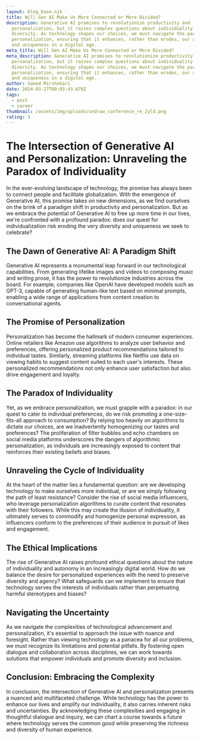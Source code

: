 ```yaml
---
layout: blog_base.njk
title: Will Gen AI Make Us More Connected or More Divided?
description: Generative AI promises to revolutionize productivity and
  personalization, but it raises complex questions about individuality and
  diversity. As technology shapes our choices, we must navigate the paradox of
  personalization, ensuring that it enhances, rather than erodes, our autonomy
  and uniqueness in a digital age.
meta_title: Will Gen AI Make Us More Connected or More Divided?
meta_description: Generative AI promises to revolutionize productivity and
  personalization, but it raises complex questions about individuality and
  diversity. As technology shapes our choices, we must navigate the paradox of
  personalization, ensuring that it enhances, rather than erodes, our autonomy
  and uniqueness in a digital age.
author: Saeed Mirshekari
date: 2024-03-27T00:03:43.670Z
tags:
  - post
  - career
thumbnail: /assets/img/uploads/undraw_conference_re_2yld.png
rating: 5
---
```

# The Intersection of Generative AI and Personalization: Unraveling the Paradox of Individuality

In the ever-evolving landscape of technology, the promise has always been to connect people and facilitate globalization. With the emergence of Generative AI, this promise takes on new dimensions, as we find ourselves on the brink of a paradigm shift in productivity and personalization. But as we embrace the potential of Generative AI to free up more time in our lives, we're confronted with a profound paradox: does our quest for individualization risk eroding the very diversity and uniqueness we seek to celebrate?

## The Dawn of Generative AI: A Paradigm Shift

Generative AI represents a monumental leap forward in our technological capabilities. From generating lifelike images and videos to composing music and writing prose, it has the power to revolutionize industries across the board. For example, companies like OpenAI have developed models such as GPT-3, capable of generating human-like text based on minimal prompts, enabling a wide range of applications from content creation to conversational agents.

## The Promise of Personalization

Personalization has become the hallmark of modern consumer experiences. Online retailers like Amazon use algorithms to analyze user behavior and preferences, offering personalized product recommendations tailored to individual tastes. Similarly, streaming platforms like Netflix use data on viewing habits to suggest content suited to each user's interests. These personalized recommendations not only enhance user satisfaction but also drive engagement and loyalty.

## The Paradox of Individuality

Yet, as we embrace personalization, we must grapple with a paradox: in our quest to cater to individual preferences, do we risk promoting a one-size-fits-all approach to consumption? By relying too heavily on algorithms to dictate our choices, are we inadvertently homogenizing our tastes and preferences? The proliferation of filter bubbles and echo chambers on social media platforms underscores the dangers of algorithmic personalization, as individuals are increasingly exposed to content that reinforces their existing beliefs and biases.

## Unraveling the Cycle of Individuality

At the heart of the matter lies a fundamental question: are we developing technology to make ourselves more individual, or are we simply following the path of least resistance? Consider the rise of social media influencers, who leverage personalization algorithms to curate content that resonates with their followers. While this may create the illusion of individuality, it ultimately serves to commodify and homogenize personal expression, as influencers conform to the preferences of their audience in pursuit of likes and engagement.

## The Ethical Implications

The rise of Generative AI raises profound ethical questions about the nature of individuality and autonomy in an increasingly digital world. How do we balance the desire for personalized experiences with the need to preserve diversity and agency? What safeguards can we implement to ensure that technology serves the interests of individuals rather than perpetuating harmful stereotypes and biases?

## Navigating the Uncertainty

As we navigate the complexities of technological advancement and personalization, it's essential to approach the issue with nuance and foresight. Rather than viewing technology as a panacea for all our problems, we must recognize its limitations and potential pitfalls. By fostering open dialogue and collaboration across disciplines, we can work towards solutions that empower individuals and promote diversity and inclusion.

## Conclusion: Embracing the Complexity

In conclusion, the intersection of Generative AI and personalization presents a nuanced and multifaceted challenge. While technology has the power to enhance our lives and amplify our individuality, it also carries inherent risks and uncertainties. By acknowledging these complexities and engaging in thoughtful dialogue and inquiry, we can chart a course towards a future where technology serves the common good while preserving the richness and diversity of human experience.